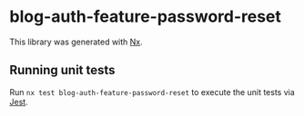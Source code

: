 # blog-auth-feature-password-reset

This library was generated with [Nx](https://nx.dev).

## Running unit tests

Run `nx test blog-auth-feature-password-reset` to execute the unit tests via [Jest](https://jestjs.io).
